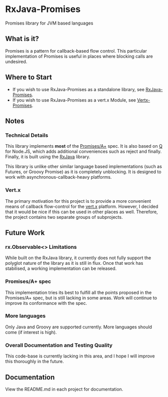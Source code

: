 # RxJava-Promises #

Promises library for JVM based languages

## What is it? ##

Promises is a pattern for callback-based flow control. This particular implementation of Promises is useful
in places where blocking calls are undesired.

## Where to Start

 - If you wish to use RxJava-Promises as a standalone library, see [RxJava-Promises](rxjava-promises/). 
 - If you wish to use RxJava-Promises as a vert.x Module, see [Vertx-Promises](vertx-promises/).

## Notes ##

### Technical Details ###
This library implements **most** of the [Promises/A+](http://promises-aplus.github.io/promises-spec/) spec. 
It is also based on [Q](https://github.com/kriskowal/q) for Node.JS, which adds additional conveniences such 
as reject and finally. Finally, it is built using the [RxJava](https://github.com/Netflix/RxJava) library.

This library is unlike other similar language based implementations (such as Futures, or Groovy Promise)
as it is completely unblocking. It is designed to work with asynchronous-callback-heavy platforms.

### Vert.x ###

The primary motivation for this project is to provide a more convenient means of callback flow-control for the 
[vert.x](http://github.com/eclipse/vert.x) platform. However, I decided that it would be nice if this can be 
used in other places as well. Therefore, the project contains two separate groups of subprojects. 

## Future Work ##

### rx.Observable<> Limitations

While built on the RxJava library, it currently does not fully support the polyglot nature of the library as 
it is still in flux. Once that work has stabilised, a working implementation can be released.

### Promises/A+ spec 

This implementation tries its best to fulfill all the points proposed in the Promises/A+ spec, but is still
lacking in some areas. Work will continue to improve its conformance with the spec.

### More languages

Only Java and Groovy are supported currently. More languages should come (if interest is high).

### Overall Documentation and Testing Quality

This code-base is currently lacking in this area, and I hope I will improve this thoroughly in the future.

## Documentation ##

View the README.md in each project for documentation.
